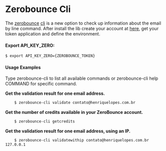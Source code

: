 Zerobounce Cli
==============

The [zerobounce](https://www.zerobounce.net/) [cli](https://en.wikipedia.org/wiki/Command-line_interface) is a new option to check up information about the email by line command. After install the lib create your account at [here](https://www.zerobounce.net/), get your token application and define the environment. 

#### Export API_KEY_ZERO:
```sh
$ export API_KEY_ZERO={ZEROBOUNCE_TOKEN}
```
#### Usage Examples

Type zerobounce-cli to list all available commands or zerobounce-cli help COMMAND for specific command.

**Get the validation result for one email address.**
```sh
    $ zerobounce-cli validate contato@henriquelopes.com.br
```

**Get the number of credits available in your ZeroBounce account.**
```sh
    $ zerobounce-cli getcredits
```

**Get the validation result for one email address, using an IP.**
```
    $ zerobounce-cli validatewithip contato@henriquelopes.com.br 127.0.0.1
```
